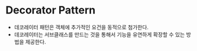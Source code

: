 # Decorator Pattern

* 데코레이터 패턴은 객체에 추가적인 요건을 동적으로 첨가한다.
* 데코레이터는 서브클래스를 만드는 것을 통해서 기능을 유연하게 확장할 수 있는 방법을 제공한다.
